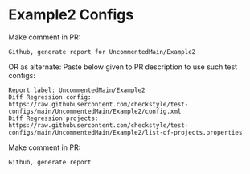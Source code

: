 # Example2 Configs
Make comment in PR:
```
Github, generate report for UncommentedMain/Example2
```
OR as alternate:
Paste below given to PR description to use such test configs:
```
Report label: UncommentedMain/Example2
Diff Regression config: https://raw.githubusercontent.com/checkstyle/test-configs/main/UncommentedMain/Example2/config.xml
Diff Regression projects: https://raw.githubusercontent.com/checkstyle/test-configs/main/UncommentedMain/Example2/list-of-projects.properties
```
Make comment in PR:
```
Github, generate report
```
